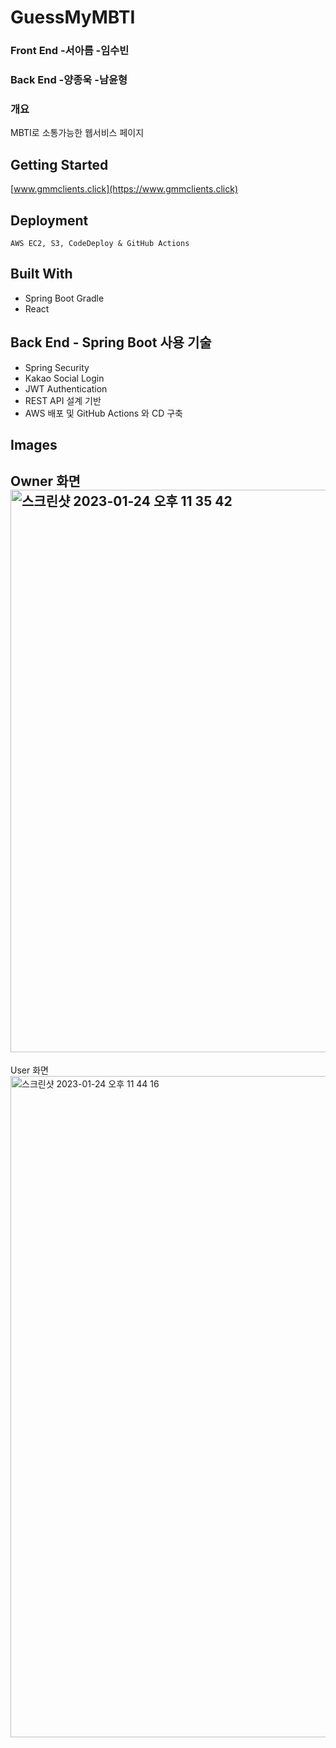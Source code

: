 # GuessMyMBTI
### Front End -서아름 -임수빈
### Back End -양종욱 -남윤형

### 개요
MBTI로 소통가능한 웹서비스 페이지


## Getting Started

[www.gmmclients.click](https://www.gmmclients.click)

## Deployment
```
AWS EC2, S3, CodeDeploy & GitHub Actions
```
## Built With

* Spring Boot Gradle
* React

## Back End - Spring Boot 사용 기술
- Spring Security
- Kakao Social Login
- JWT Authentication
- REST API 설계 기반
- AWS 배포 및 GitHub Actions 와 CD 구축

## Images

Owner 화면
<img width="900" alt="스크린샷 2023-01-24 오후 11 35 42" src="https://user-images.githubusercontent.com/67284987/214324108-eb29ff5e-f705-43f9-980b-20506b79656e.png">
---
User 화면
<img width="1058" alt="스크린샷 2023-01-24 오후 11 44 16" src="https://user-images.githubusercontent.com/67284987/214324953-f7ce7475-a75d-49a4-8830-32abc833bbd2.png">
